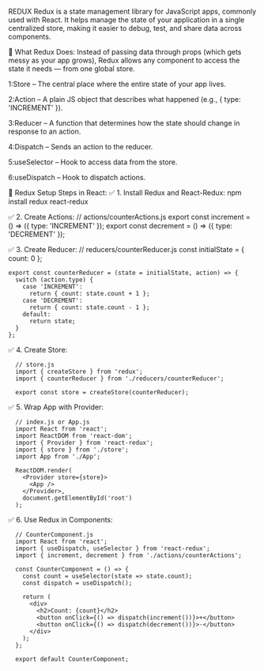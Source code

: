 REDUX
Redux is a state management library for JavaScript apps, commonly used with React. It helps manage the state of your application in a single centralized store, making it easier to debug, test, and share data across components.

🔄 What Redux Does:
Instead of passing data through props (which gets messy as your app grows), Redux allows any component to access the state it needs — from one global store.

1:Store – The central place where the entire state of your app lives.

2:Action – A plain JS object that describes what happened (e.g., { type: 'INCREMENT' }).

3:Reducer – A function that determines how the state should change in response to an action.

4:Dispatch – Sends an action to the reducer.

5:useSelector – Hook to access data from the store.

6:useDispatch – Hook to dispatch actions.


🧱 Redux Setup Steps in React:
✅ 1. Install Redux and React-Redux:
          npm install redux react-redux
          
✅ 2. Create Actions:
        // actions/counterActions.js
        export const increment = () => ({ type: 'INCREMENT' });
        export const decrement = () => ({ type: 'DECREMENT' });
        
✅ 3. Create Reducer:
      // reducers/counterReducer.js
      const initialState = { count: 0 };

    export const counterReducer = (state = initialState, action) => {
      switch (action.type) {
        case 'INCREMENT':
          return { count: state.count + 1 };
        case 'DECREMENT':
          return { count: state.count - 1 };
        default:
          return state;
      }
    };
✅ 4. Create Store:

      // store.js
      import { createStore } from 'redux';
      import { counterReducer } from './reducers/counterReducer';

      export const store = createStore(counterReducer);
      
✅ 5. Wrap App with Provider:

      // index.js or App.js
      import React from 'react';
      import ReactDOM from 'react-dom';
      import { Provider } from 'react-redux';
      import { store } from './store';
      import App from './App';
      
      ReactDOM.render(
        <Provider store={store}>
          <App />
        </Provider>,
        document.getElementById('root')
      );
      
✅ 6. Use Redux in Components:

      // CounterComponent.js
      import React from 'react';
      import { useDispatch, useSelector } from 'react-redux';
      import { increment, decrement } from './actions/counterActions';
      
      const CounterComponent = () => {
        const count = useSelector(state => state.count);
        const dispatch = useDispatch();
      
        return (
          <div>
            <h2>Count: {count}</h2>
            <button onClick={() => dispatch(increment())}>+</button>
            <button onClick={() => dispatch(decrement())}>-</button>
          </div>
        );
      };
      
      export default CounterComponent;
